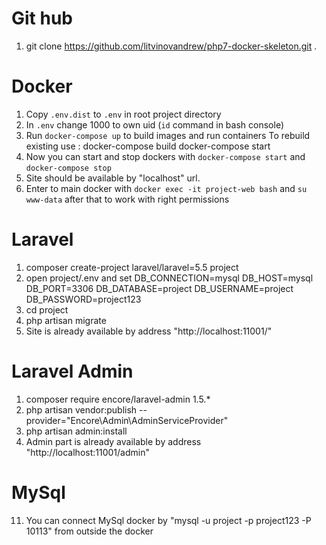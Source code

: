 Git hub
=======
1. git clone https://github.com/litvinovandrew/php7-docker-skeleton.git .

Docker
======
1. Copy `.env.dist` to `.env` in root project directory
2. In `.env` change 1000 to own uid (`id` command in bash console)
3. Run `docker-compose up` to build images and run containers 
   To rebuild existing use : docker-compose build  docker-compose start
4. Now you can start and stop dockers with `docker-compose start` and `docker-compose stop`
5. Site should be available by "localhost" url.
6. Enter to main docker with `docker exec -it project-web bash` and `su www-data` after that to work with right permissions



Laravel
========
1)  composer create-project laravel/laravel=5.5 project
2)  open project/.env and set 
    DB_CONNECTION=mysql
    DB_HOST=mysql
    DB_PORT=3306
    DB_DATABASE=project
    DB_USERNAME=project
    DB_PASSWORD=project123
3) cd project
4) php artisan migrate 
5) Site is already available by address "http://localhost:11001/"


Laravel Admin
=============
1) composer require encore/laravel-admin 1.5.*
2) php artisan vendor:publish --provider="Encore\Admin\AdminServiceProvider"
3) php artisan admin:install
4) Admin part is already available by address "http://localhost:11001/admin"




   


MySql
=====
11) You can connect MySql docker by "mysql -u project -p project123 -P 10113" from outside the docker
